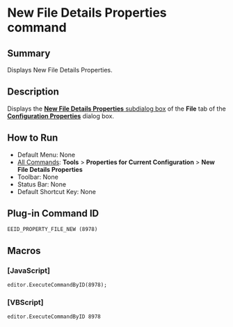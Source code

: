 # New File Details Properties command

## Summary

Displays New File Details Properties.

## Description

Displays the [**New File Details Properties** subdialog box](../../dlg/properties/file/new_details/index)
of the **File** tab of the **[Configuration Properties](../../dlg/properties/index)**
dialog box.

## How to Run

- Default Menu: None
- [All Commands](all_commands): **Tools** >
**Properties for Current Configuration** \> **New File Details Properties**
- Toolbar: None
- Status Bar: None
- Default Shortcut Key: None

## Plug-in Command ID

```
EEID_PROPERTY_FILE_NEW (8978)```

## Macros

### \[JavaScript\]

```
editor.ExecuteCommandByID(8978);
```

### \[VBScript\]

```
editor.ExecuteCommandByID 8978
```
